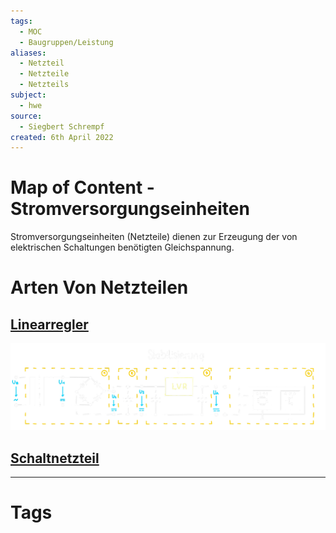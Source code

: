 ```yaml
---
tags:
  - MOC
  - Baugruppen/Leistung
aliases:
  - Netzteil
  - Netzteile
  - Netzteils
subject:
  - hwe
source:
  - Siegbert Schrempf
created: 6th April 2022
---
```


# Map of Content - Stromversorgungseinheiten

Stromversorgungseinheiten (Netzteile) dienen zur Erzeugung der von elektrischen Schaltungen benötigten Gleichspannung.

# Arten Von Netzteilen

## [Linearregler](Linearregler.md)

![Netzteil_sch](../assets/Netzteil_sch.png)

## [Schaltnetzteil](Schaltnetzteil.md)

---

# Tags